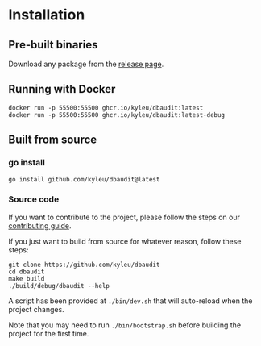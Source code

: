 <!--- Content managed by Project Forge, see [projectforge.md] for details. -->
# Installation

## Pre-built binaries
Download any package from the [release page](https://github.com/kyleu/dbaudit/releases).

## Running with Docker
```shell
docker run -p 55500:55500 ghcr.io/kyleu/dbaudit:latest
docker run -p 55500:55500 ghcr.io/kyleu/dbaudit:latest-debug
```

## Built from source

### go install
```shell
go install github.com/kyleu/dbaudit@latest
```

### Source code

If you want to contribute to the project, please follow the steps on our [contributing guide](contributing).

If you just want to build from source for whatever reason, follow these steps:

```shell
git clone https://github.com/kyleu/dbaudit
cd dbaudit
make build
./build/debug/dbaudit --help
```

A script has been provided at `./bin/dev.sh` that will auto-reload when the project changes.

Note that you may need to run `./bin/bootstrap.sh` before building the project for the first time.
